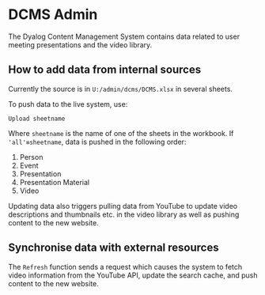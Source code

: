# DCMS Admin
The Dyalog Content Management System contains data related to user meeting presentations and the video library.

## How to add data from internal sources
Currently the source is in `U:/admin/dcms/DCMS.xlsx` in several sheets.

To push data to the live system, use:

```
Upload sheetname
```

Where `sheetname` is the name of one of the sheets in the workbook. If `'all'≡sheetname`, data is pushed in the following order:

1. Person
2. Event
3. Presentation
4. Presentation Material
5. Video

Updating data also triggers pulling data from YouTube to update video descriptions and thumbnails etc. in the video library as well as pushing content to the new website.

## Synchronise data with external resources
The `Refresh` function sends a request which causes the system to fetch video information from the YouTube API, update the search cache, and push content to the new website.
